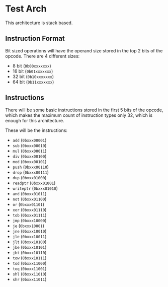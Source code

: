 # Test Arch

This architecture is stack based.

## Instruction Format

Bit sized operations will have the operand size stored in the top 2 bits of the opcode. There are 4 different sizes:
- 8 bit (`0b00xxxxxxx`)
- 16 bit (`0b01xxxxxxx`)
- 32 bit (`0b10xxxxxxx`)
- 64 bit (`0b11xxxxxxx`)

## Instructions

There will be some basic instructions stored in the first 5 bits of the opcode, which makes the maximum count of instruction types only 32, which is enough for this architecture.

These will be the instructions:
- `add` (`0bxxx00001`)
- `sub` (`0bxxx00010`)
- `mul` (`0bxxx00011`)
- `div` (`0bxxx00100`)
- `mod` (`0bxxx00101`)
- `push` (`0bxxx00110`)
- `drop` (`0bxxx00111`)
- `dup` (`0bxxx01000`)
- `readptr` (`0bxxx01001`)
- `writeptr` (`0bxxx01010`)
- `and` (`0bxxx01011`)
- `not` (`0bxxx01100`)
- `or` (`0bxxx01101`)
- `xor` (`0bxxx01110`)
- `tob` (`0bxxx01111`)
- `jmp` (`0bxxx10000`)
- `je` (`0bxxx10001`)
- `jne` (`0bxxx10010`)
- `jle` (`0bxxx10011`)
- `jlt` (`0bxxx10100`)
- `jbe` (`0bxxx10101`)
- `jbt` (`0bxxx10110`)
- `tow` (`0bxxx10111`)
- `tod` (`0bxxx11000`)
- `toq` (`0bxxx11001`)
- `shl` (`0bxxx11010`)
- `shr` (`0bxxx11011`)


